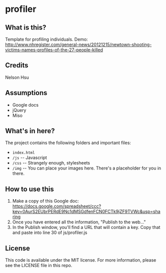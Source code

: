profiler
========

What is this?
-------------

Template for profiling individuals. Demo: http://www.nhregister.com/general-news/20121215/newtown-shooting-victims-names-profiles-of-the-27-people-killed

Credits
---------

Nelson Hsu

Assumptions
-----------

* Google docs
* jQuery
* Miso

What's in here?
---------------

The project contains the following folders and important files:

* ``index.html`` 
* ``/js`` -- Javascript
* ``/css`` -- Strangely enough, stylesheets
* ``/img`` -- You can place your images here. There's a placeholder for you in there.

How to use this
---------------

1. Make a copy of this Google doc: https://docs.google.com/spreadsheet/ccc?key=0AurS2EUbrPERdE9Nc1dMSGdfenFCN0FCTk9jZF9TVWc&usp=sharing
2. Once you have entered all the information, "Publish to the web..."
3. In the Publish window, you'll find a URL that will contain a key. Copy that and paste into line 30 of js/profiler.js

License
----------

This code is available under the MIT license. For more information, please see the LICENSE file in this repo.


